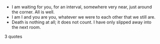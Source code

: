  - I am waiting for you, for an interval, somewhere very near, just around the corner. All is well.
 - I am I and you are you, whatever we were to each other that we still are.
 - Death is nothing at all; it does not count. I have only slipped away into the next room.

3 quotes